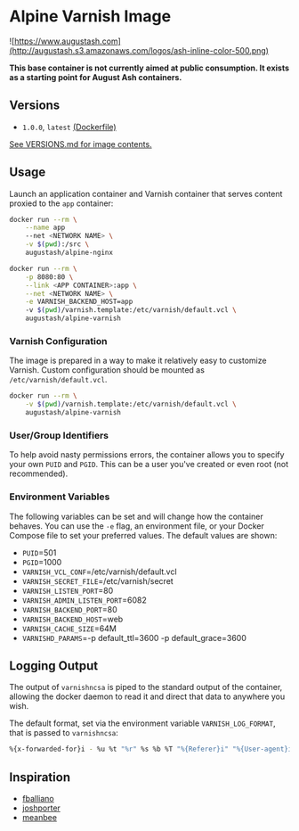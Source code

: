 # Alpine Varnish Image

![https://www.augustash.com](http://augustash.s3.amazonaws.com/logos/ash-inline-color-500.png)

**This base container is not currently aimed at public consumption. It exists as a starting point for August Ash containers.**

## Versions

- `1.0.0`, `latest` [(Dockerfile)](https://github.com/augustash/docker-alpine-varnish/blob/1.0.0/Dockerfile)

[See VERSIONS.md for image contents.](https://github.com/augustash/docker-alpine-varnish/blob/master/VERSIONS.md)

## Usage

Launch an application container and Varnish container that serves content proxied to the `app` container:

```bash
docker run --rm \
    --name app
    --net <NETWORK NAME> \
    -v $(pwd):/src \
    augustash/alpine-nginx

docker run --rm \
    -p 8080:80 \
    --link <APP CONTAINER>:app \
    --net <NETWORK NAME> \
    -e VARNISH_BACKEND_HOST=app
    -v $(pwd)/varnish.template:/etc/varnish/default.vcl \
    augustash/alpine-varnish
```

### Varnish Configuration

The image is prepared in a way to make it relatively easy to customize Varnish. Custom configuration should be mounted as `/etc/varnish/default.vcl`.

```bash
docker run --rm \
    -v $(pwd)/varnish.template:/etc/varnish/default.vcl \
    augustash/alpine-varnish
```

### User/Group Identifiers

To help avoid nasty permissions errors, the container allows you to specify your own `PUID` and `PGID`. This can be a user you've created or even root (not recommended).

### Environment Variables

The following variables can be set and will change how the container behaves. You can use the `-e` flag, an environment file, or your Docker Compose file to set your preferred values. The default values are shown:

- `PUID`=501
- `PGID`=1000
- `VARNISH_VCL_CONF`=/etc/varnish/default.vcl
- `VARNISH_SECRET_FILE`=/etc/varnish/secret
- `VARNISH_LISTEN_PORT`=80
- `VARNISH_ADMIN_LISTEN_PORT`=6082
- `VARNISH_BACKEND_PORT`=80
- `VARNISH_BACKEND_HOST`=web
- `VARNISH_CACHE_SIZE`=64M
- `VARNISHD_PARAMS`=-p default_ttl=3600 -p default_grace=3600

## Logging Output

The output of `varnishncsa` is piped to the standard output of the container, allowing the docker daemon to read it and direct that data to anywhere you wish.

The default format, set via the environment variable `VARNISH_LOG_FORMAT`, that is passed to `varnishncsa`:

```bash
%{x-forwarded-for}i - %u %t "%r" %s %b %T "%{Referer}i" "%{User-agent}i" [%{Varnish:handling}x]
```

## Inspiration

- [fballiano](https://github.com/fballiano/)
- [joshporter](https://github.com/joshporter)
- [meanbee](https://github.com/meanbee/)
